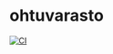 # ohtuvarasto

[![CI](https://github.com/joonas-a/ohtuvarasto/actions/workflows/main.yml/badge.svg)](https://github.com/joonas-a/ohtuvarasto/actions/workflows/main.yml)
